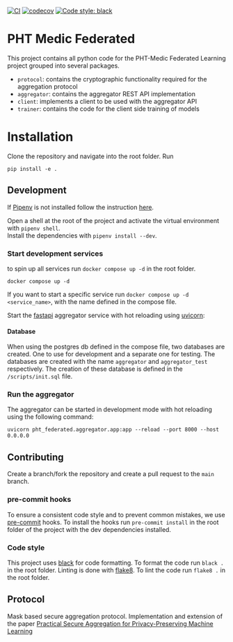[![CI](https://github.com/PHT-Medic/federated/actions/workflows/main_ci.yml/badge.svg)](https://github.com/PHT-Medic/federated/actions/workflows/main_ci.yml)
[![codecov](https://codecov.io/gh/PHT-Medic/federated/branch/main/graph/badge.svg?token=Q2JA1VOYK9)](https://codecov.io/gh/PHT-Medic/federated)
[![Code style: black](https://img.shields.io/badge/code%20style-black-000000.svg)](https://github.com/psf/black)
# PHT Medic Federated

This project contains all python code for the PHT-Medic Federated Learning project grouped into several packages.
- `protocol`: contains the cryptographic functionality required for the aggregation protocol
- `aggregator`: contains the aggregator REST API implementation
- `client`: implements a client to be used with the aggregator API
- `trainer`: contains the code for the client side training of models


# Installation
Clone the repository and navigate into the root folder. Run
```shell
pip install -e .
```

## Development

If [Pipenv](https://pipenv.pypa.io/en/latest/) is not installed follow the instruction [here](https://pipenv.pypa.io/en/latest/).

Open a shell at the root of the project and activate the virtual environment with `pipenv shell`.  
Install the dependencies with `pipenv install --dev`.


### Start development services
to spin up all services run `docker compose up -d` in the root folder.
```shell
docker compose up -d
```

If you want to start a specific service run `docker compose up -d <service_name>`, with the name defined in the compose file.

Start the [fastapi](https://fastapi.tiangolo.com/) aggregator service with hot reloading using [uvicorn](https://www.uvicorn.org/):

#### Database
When using the postgres db defined in the compose file, two databases are created. One to use for development and a
separate one for testing. The databases are created with the name `aggregator` and `aggregator_test` respectively.
The creation of these database is defined in the `/scripts/init.sql` file.


### Run the aggregator

The aggregator can be started in development mode with hot reloading using the following command:

```shell
uvicorn pht_federated.aggregator.app:app --reload --port 8000 --host 0.0.0.0
```


## Contributing

Create a branch/fork the repository and create a pull request to the `main` branch.

### pre-commit hooks
To ensure a consistent code style and to prevent common mistakes, we use [pre-commit](https://pre-commit.com/) hooks.
To install the hooks run `pre-commit install` in the root folder of the project with the dev dependencies installed.


### Code style
This project uses [black](https://black.readthedocs.io/) for code formatting.
To format the code run `black .` in the root folder.
Linting is done with [flake8](https://flake8.pycqa.org/en/latest/).
To lint the code run `flake8 .` in the root folder.


## Protocol

Mask based secure aggregation protocol. Implementation and extension of the paper 
[Practical Secure Aggregation for Privacy-Preserving Machine Learning](https://dl.acm.org/doi/10.1145/3133956.3133982)

